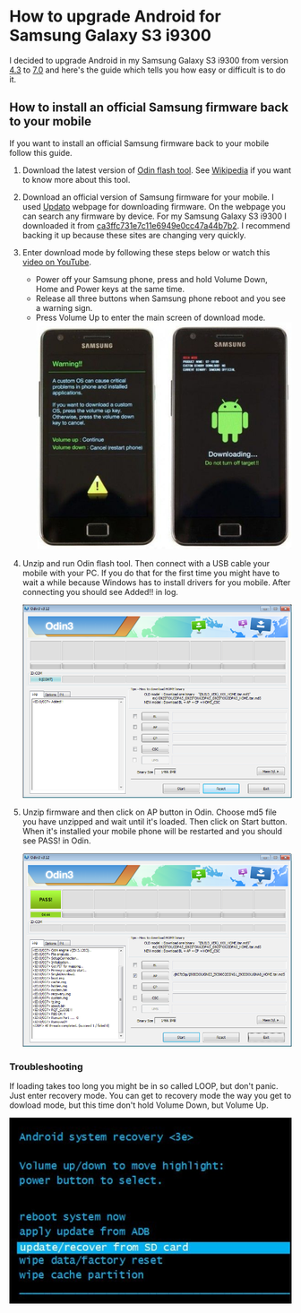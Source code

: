 # How to upgrade Android for Samsung Galaxy S3 i9300
I decided to upgrade Android in my Samsung Galaxy S3 i9300 from version [4.3](https://www.android.com/versions/jelly-bean-4-3/) to [7.0](https://www.android.com/versions/nougat-7-0/) and here's the guide which tells you how easy or difficult is to do it.

## How to install an official Samsung firmware back to your mobile
If you want to install an official Samsung firmware back to your mobile follow this guide.

1. Download the latest version of [Odin flash tool](http://odin3download.com/). See [Wikipedia](https://en.wikipedia.org/wiki/Odin_(firmware_flashing_software)) if you want to know more about this tool.

2. Download an official version of Samsung firmware for your mobile. I used [Updato](http://updato.com/) webpage for downloading firmware. On the webpage you can search any firmware by device. For my Samsung Galaxy S3 i9300 I downloaded it from [ca3ffc731e7c11e6949e0cc47a44b7b2](http://updato.com/firmware-archive-select-model?record=CA3FFC731E7C11E6949E0CC47A44B7B2). I recommend backing it up because these sites are changing very quickly.

3. Enter download mode by following these steps below or watch this [video on YouTube](https://www.youtube.com/watch?v=WmdyFevTO3M).
    * Power off your Samsung phone, press and hold Volume Down, Home and Power keys at the same time.
    * Release all three buttons when Samsung phone reboot and you see a warning sign.
    * Press Volume Up to enter the main screen of download mode.
    ![Samsung download mode](https://github.com/chovanj/Android/blob/master/download-mode-samsung.jpg)

4. Unzip and run Odin flash tool. Then connect with a USB cable your mobile with your PC. If you do that for the first time you might have to wait a while because Windows has to install drivers for you mobile. After connecting you should see Added!! in log.

   ![Odin device added](https://github.com/chovanj/Android/blob/master/odin-device-added.png)

5. Unzip firmware and then click on AP button in Odin. Choose md5 file you have unzipped and wait until it's loaded. Then click on Start button. When it's installed your mobile phone will be restarted and you should see PASS! in Odin.
   
   ![Odin dowloading PASS!](https://github.com/chovanj/Android/blob/master/odin-firmware-pass.png)

### Troubleshooting

If loading takes too long you might be in so called LOOP, but don't panic. Just enter recovery mode. You can get to recovery mode the way you get to dowload mode, but this time don't hold Volume Down, but Volume Up.

![Recovery mode](https://github.com/chovanj/Android/blob/master/android-system-recovery-3e.jpg)

